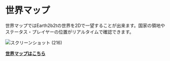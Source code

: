 # 世界マップ
世界マップではEarth2b2tの世界を2Dで一望することが出来ます。国家の領地やステータス・プレイヤーの位置がリアルタイムで確認できます。  

![スクリーンショット (216)](https://user-images.githubusercontent.com/80201746/158497020-f42a5cc0-026c-44ca-80a1-aef757457824.png)

[**世界マップはこちら**](https://map.2b2t.earth/)
